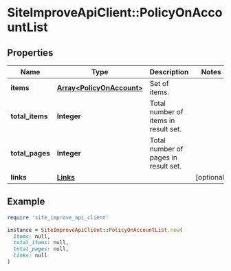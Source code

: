 # SiteImproveApiClient::PolicyOnAccountList

## Properties

| Name | Type | Description | Notes |
| ---- | ---- | ----------- | ----- |
| **items** | [**Array&lt;PolicyOnAccount&gt;**](PolicyOnAccount.md) | Set of items. |  |
| **total_items** | **Integer** | Total number of items in result set. |  |
| **total_pages** | **Integer** | Total number of pages in result set. |  |
| **links** | [**Links**](Links.md) |  | [optional] |

## Example

```ruby
require 'site_improve_api_client'

instance = SiteImproveApiClient::PolicyOnAccountList.new(
  items: null,
  total_items: null,
  total_pages: null,
  links: null
)
```

